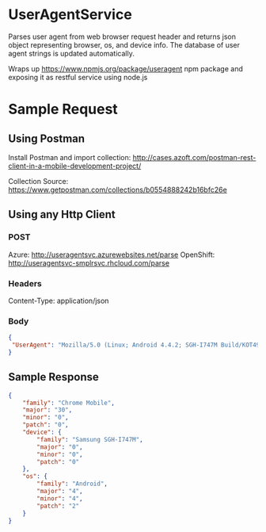 # UserAgentService

Parses user agent from web browser request header and returns json object representing browser, os, and device info.
The database of user agent strings is updated automatically.

Wraps up https://www.npmjs.org/package/useragent npm package and exposing it as restful service using node.js

# Sample Request

## Using Postman

Install Postman and import collection: 
http://cases.azoft.com/postman-rest-client-in-a-mobile-development-project/

Collection Source: 
https://www.getpostman.com/collections/b0554888242b16bfc26e

## Using any Http Client

### POST
Azure: http://useragentsvc.azurewebsites.net/parse
OpenShift: http://useragentsvc-smplrsvc.rhcloud.com/parse

### Headers
Content-Type: application/json

### Body
``` Json
{
 "UserAgent": "Mozilla/5.0 (Linux; Android 4.4.2; SGH-I747M Build/KOT49H) AppleWebKit/537.36 (KHTML, like Gecko) Version/4.0 Chrome/30.0.0.0 Mobile Safari/537.36"
}
```

## Sample Response
``` Json
{
    "family": "Chrome Mobile",
    "major": "30",
    "minor": "0",
    "patch": "0",
    "device": {
        "family": "Samsung SGH-I747M",
        "major": "0",
        "minor": "0",
        "patch": "0"
    },
    "os": {
        "family": "Android",
        "major": "4",
        "minor": "4",
        "patch": "2"
    }
}
```
